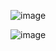 ![image](https://github.com/user-attachments/assets/61874cf3-6b3e-49a5-bdeb-326bc590e701)

![image](https://github.com/user-attachments/assets/3d59e00c-b8a5-4a03-9aaf-b55406ce69c4)
